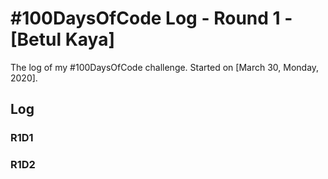 # #100DaysOfCode Log - Round 1 - [Betul Kaya]

The log of my #100DaysOfCode challenge. Started on [March 30, Monday, 2020].

## Log

### R1D1 


### R1D2
